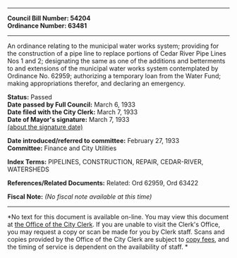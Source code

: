 * * * * *  
  
**Council Bill Number: [](#h0)[](#h2)54204**   
**Ordinance Number: 63481**  
  
* * * * *  
  
An ordinance relating to the municipal water works system; providing for the construction of a pipe line to replace portions of Cedar River Pipe Lines Nos 1 and 2; designating the same as one of the additions and betterments to and extensions of the municipal water works system contemplated by Ordinance No. 62959; authorizing a temporary loan from the Water Fund; making appropriations therefor, and declaring an emergency.  
  
**Status:** Passed   
**Date passed by Full Council:** March 6, 1933   
**Date filed with the City Clerk:** March 7, 1933   
**Date of Mayor's signature:** March 7, 1933   
[(about the signature date)](/~public/approvaldate.htm)   
  
  
**Date introduced/referred to committee:** February 27, 1933   
**Committee:** Finance and City Utilities   
  
**Index Terms:** PIPELINES, CONSTRUCTION, REPAIR, CEDAR-RIVER, WATERSHEDS  
  
**References/Related Documents:** Related: Ord 62959, Ord 63422  
  
**Fiscal Note:** *(No fiscal note available at this time)*  
  
* * * * *  
  
*No text for this document is available on-line. You may view this document at [the Office of the City Clerk](http://www.seattle.gov/leg/clerk/contactUs.htm). If you are unable to visit the Clerk's Office, you may request a copy or scan be made for you by Clerk staff. Scans and copies provided by the Office of the City Clerk are subject to [copy fees](http://clerk.seattle.gov/~public/clerkfees.htm), and the timing of service is dependent on the availability of staff. *  
  
  

